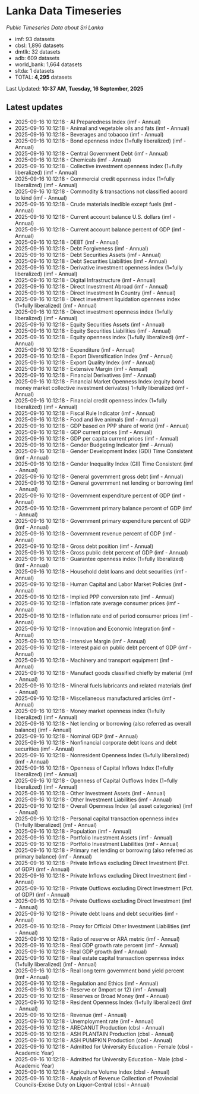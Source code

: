 # Lanka Data Timeseries
*Public Timeseries Data about Sri Lanka*

* imf: 93 datasets
* cbsl: 1,896 datasets
* dmtlk: 32 datasets
* adb: 609 datasets
* world_bank: 1,664 datasets
* sltda: 1 datasets
* TOTAL: **4,295** datasets

Last Updated: **10:37 AM, Tuesday, 16 September, 2025**

## Latest updates

* 2025-09-16 10:12:18 - AI Preparedness Index (imf - Annual)
* 2025-09-16 10:12:18 - Animal and vegetable oils and fats (imf - Annual)
* 2025-09-16 10:12:18 - Beverages and tobacco (imf - Annual)
* 2025-09-16 10:12:18 - Bond openness index (1=fully liberalized) (imf - Annual)
* 2025-09-16 10:12:18 - Central Government Debt (imf - Annual)
* 2025-09-16 10:12:18 - Chemicals (imf - Annual)
* 2025-09-16 10:12:18 - Collective investment openness index (1=fully liberalized) (imf - Annual)
* 2025-09-16 10:12:18 - Commercial credit openness index (1=fully liberalized) (imf - Annual)
* 2025-09-16 10:12:18 - Commodity & transactions not classified accord to kind (imf - Annual)
* 2025-09-16 10:12:18 - Crude materials inedible except fuels (imf - Annual)
* 2025-09-16 10:12:18 - Current account balance U.S. dollars (imf - Annual)
* 2025-09-16 10:12:18 - Current account balance percent of GDP (imf - Annual)
* 2025-09-16 10:12:18 - DEBT (imf - Annual)
* 2025-09-16 10:12:18 - Debt Forgiveness (imf - Annual)
* 2025-09-16 10:12:18 - Debt Securities Assets (imf - Annual)
* 2025-09-16 10:12:18 - Debt Securities Liabilities (imf - Annual)
* 2025-09-16 10:12:18 - Derivative investment openness index (1=fully liberalized) (imf - Annual)
* 2025-09-16 10:12:18 - Digital Infrastructure (imf - Annual)
* 2025-09-16 10:12:18 - Direct Investment Abroad (imf - Annual)
* 2025-09-16 10:12:18 - Direct Investment In Country (imf - Annual)
* 2025-09-16 10:12:18 - Direct investment liquidation openness index (1=fully liberalized) (imf - Annual)
* 2025-09-16 10:12:18 - Direct investment openness index (1=fully liberalized) (imf - Annual)
* 2025-09-16 10:12:18 - Equity Securities Assets (imf - Annual)
* 2025-09-16 10:12:18 - Equity Securities Liabilities (imf - Annual)
* 2025-09-16 10:12:18 - Equity openness index (1=fully liberalized) (imf - Annual)
* 2025-09-16 10:12:18 - Expenditure (imf - Annual)
* 2025-09-16 10:12:18 - Export Diversification Index (imf - Annual)
* 2025-09-16 10:12:18 - Export Quality Index (imf - Annual)
* 2025-09-16 10:12:18 - Extensive Margin (imf - Annual)
* 2025-09-16 10:12:18 - Financial Derivatives (imf - Annual)
* 2025-09-16 10:12:18 - Financial Market Openness Index (equity bond money market collective investment derivates) 1=fully liberalized (imf - Annual)
* 2025-09-16 10:12:18 - Financial credit openness index (1=fully liberalized) (imf - Annual)
* 2025-09-16 10:12:18 - Fiscal Rule Indicator (imf - Annual)
* 2025-09-16 10:12:18 - Food and live animals (imf - Annual)
* 2025-09-16 10:12:18 - GDP based on PPP share of world (imf - Annual)
* 2025-09-16 10:12:18 - GDP current prices (imf - Annual)
* 2025-09-16 10:12:18 - GDP per capita current prices (imf - Annual)
* 2025-09-16 10:12:18 - Gender Budgeting Indicator (imf - Annual)
* 2025-09-16 10:12:18 - Gender Development Index (GDI) Time Consistent (imf - Annual)
* 2025-09-16 10:12:18 - Gender Inequality Index (GII) Time Consistent (imf - Annual)
* 2025-09-16 10:12:18 - General government gross debt (imf - Annual)
* 2025-09-16 10:12:18 - General government net lending or borrowing (imf - Annual)
* 2025-09-16 10:12:18 - Government expenditure percent of GDP (imf - Annual)
* 2025-09-16 10:12:18 - Government primary balance percent of GDP (imf - Annual)
* 2025-09-16 10:12:18 - Government primary expenditure percent of GDP (imf - Annual)
* 2025-09-16 10:12:18 - Government revenue percent of GDP (imf - Annual)
* 2025-09-16 10:12:18 - Gross debt position (imf - Annual)
* 2025-09-16 10:12:18 - Gross public debt percent of GDP (imf - Annual)
* 2025-09-16 10:12:18 - Guarantee openness index (1=fully liberalized) (imf - Annual)
* 2025-09-16 10:12:18 - Household debt loans and debt securities (imf - Annual)
* 2025-09-16 10:12:18 - Human Capital and Labor Market Policies (imf - Annual)
* 2025-09-16 10:12:18 - Implied PPP conversion rate (imf - Annual)
* 2025-09-16 10:12:18 - Inflation rate average consumer prices (imf - Annual)
* 2025-09-16 10:12:18 - Inflation rate end of period consumer prices (imf - Annual)
* 2025-09-16 10:12:18 - Innovation and Economic Integration (imf - Annual)
* 2025-09-16 10:12:18 - Intensive Margin (imf - Annual)
* 2025-09-16 10:12:18 - Interest paid on public debt percent of GDP (imf - Annual)
* 2025-09-16 10:12:18 - Machinery and transport equipment (imf - Annual)
* 2025-09-16 10:12:18 - Manufact goods classified chiefly by material (imf - Annual)
* 2025-09-16 10:12:18 - Mineral fuels lubricants and related materials (imf - Annual)
* 2025-09-16 10:12:18 - Miscellaneous manufactured articles (imf - Annual)
* 2025-09-16 10:12:18 - Money market openness index (1=fully liberalized) (imf - Annual)
* 2025-09-16 10:12:18 - Net lending or borrowing (also referred as overall balance) (imf - Annual)
* 2025-09-16 10:12:18 - Nominal GDP (imf - Annual)
* 2025-09-16 10:12:18 - Nonfinancial corporate debt loans and debt securities (imf - Annual)
* 2025-09-16 10:12:18 - Nonresident Openness Index (1=fully liberalized) (imf - Annual)
* 2025-09-16 10:12:18 - Openness of Capital Inflows Index (1=fully liberalized) (imf - Annual)
* 2025-09-16 10:12:18 - Openness of Capital Outflows Index (1=fully liberalized) (imf - Annual)
* 2025-09-16 10:12:18 - Other Investment Assets (imf - Annual)
* 2025-09-16 10:12:18 - Other Investment Liabilities (imf - Annual)
* 2025-09-16 10:12:18 - Overall Openness Index (all asset categories) (imf - Annual)
* 2025-09-16 10:12:18 - Personal capital transaction openness index (1=fully liberalized) (imf - Annual)
* 2025-09-16 10:12:18 - Population (imf - Annual)
* 2025-09-16 10:12:18 - Portfolio Investment Assets (imf - Annual)
* 2025-09-16 10:12:18 - Portfolio Investment Liabilities (imf - Annual)
* 2025-09-16 10:12:18 - Primary net lending or borrowing (also referred as primary balance) (imf - Annual)
* 2025-09-16 10:12:18 - Private Inflows excluding Direct Investment (Pct. of GDP) (imf - Annual)
* 2025-09-16 10:12:18 - Private Inflows excluding Direct Investment (imf - Annual)
* 2025-09-16 10:12:18 - Private Outflows excluding Direct Investment (Pct. of GDP) (imf - Annual)
* 2025-09-16 10:12:18 - Private Outflows excluding Direct Investment (imf - Annual)
* 2025-09-16 10:12:18 - Private debt loans and debt securities (imf - Annual)
* 2025-09-16 10:12:18 - Proxy for Official Other Investment Liabilities (imf - Annual)
* 2025-09-16 10:12:18 - Ratio of reserve or ARA metric (imf - Annual)
* 2025-09-16 10:12:18 - Real GDP growth rate percent (imf - Annual)
* 2025-09-16 10:12:18 - Real GDP growth (imf - Annual)
* 2025-09-16 10:12:18 - Real estate capital transaction openness index (1=fully liberalized) (imf - Annual)
* 2025-09-16 10:12:18 - Real long term government bond yield percent (imf - Annual)
* 2025-09-16 10:12:18 - Regulation and Ethics (imf - Annual)
* 2025-09-16 10:12:18 - Reserve or (Import or 12) (imf - Annual)
* 2025-09-16 10:12:18 - Reserves or Broad Money (imf - Annual)
* 2025-09-16 10:12:18 - Resident Openness Index (1=fully liberalized) (imf - Annual)
* 2025-09-16 10:12:18 - Revenue (imf - Annual)
* 2025-09-16 10:12:18 - Unemployment rate (imf - Annual)
* 2025-09-16 10:12:18 - ARECANUT Production (cbsl - Annual)
* 2025-09-16 10:12:18 - ASH PLANTAIN Production (cbsl - Annual)
* 2025-09-16 10:12:18 - ASH PUMPKIN Production (cbsl - Annual)
* 2025-09-16 10:12:18 - Admitted for University Education - Female (cbsl - Academic Year)
* 2025-09-16 10:12:18 - Admitted for University Education - Male (cbsl - Academic Year)
* 2025-09-16 10:12:18 - Agriculture Volume Index (cbsl - Annual)
* 2025-09-16 10:12:18 - Analysis of Revenue Collection of Provincial Councils-Excise Duty on Liquor-Central (cbsl - Annual)